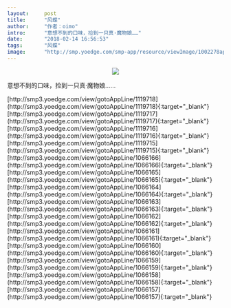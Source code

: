 ```yaml
---
layout:     post
title:      "风蝶"
author:     "作者：oimo"
intro:      "意想不到的口味，捡到一只真·魔物娘……"
date:       "2018-02-14 16:56:53"
tags:       "风蝶"
image:      "http://smp.yoedge.com/smp-app/resource/viewImage/1002278appline.png"
---
```

<div style="text-align: center">
<p><img src="http://smp.yoedge.com/smp-app/resource/viewImage/1002278appline.png"/></p>
</div>
<p class="post-meta">
<span>意想不到的口味，捡到一只真·魔物娘……</span>
</p>
[http://smp3.yoedge.com/view/gotoAppLine/1119718](http://smp3.yoedge.com/view/gotoAppLine/1119718){:target="_blank"}
[http://smp3.yoedge.com/view/gotoAppLine/1119717](http://smp3.yoedge.com/view/gotoAppLine/1119717){:target="_blank"}
[http://smp3.yoedge.com/view/gotoAppLine/1119716](http://smp3.yoedge.com/view/gotoAppLine/1119716){:target="_blank"}
[http://smp3.yoedge.com/view/gotoAppLine/1119715](http://smp3.yoedge.com/view/gotoAppLine/1119715){:target="_blank"}
[http://smp3.yoedge.com/view/gotoAppLine/1066166](http://smp3.yoedge.com/view/gotoAppLine/1066166){:target="_blank"}
[http://smp3.yoedge.com/view/gotoAppLine/1066165](http://smp3.yoedge.com/view/gotoAppLine/1066165){:target="_blank"}
[http://smp3.yoedge.com/view/gotoAppLine/1066164](http://smp3.yoedge.com/view/gotoAppLine/1066164){:target="_blank"}
[http://smp3.yoedge.com/view/gotoAppLine/1066163](http://smp3.yoedge.com/view/gotoAppLine/1066163){:target="_blank"}
[http://smp3.yoedge.com/view/gotoAppLine/1066162](http://smp3.yoedge.com/view/gotoAppLine/1066162){:target="_blank"}
[http://smp3.yoedge.com/view/gotoAppLine/1066161](http://smp3.yoedge.com/view/gotoAppLine/1066161){:target="_blank"}
[http://smp3.yoedge.com/view/gotoAppLine/1066160](http://smp3.yoedge.com/view/gotoAppLine/1066160){:target="_blank"}
[http://smp3.yoedge.com/view/gotoAppLine/1066159](http://smp3.yoedge.com/view/gotoAppLine/1066159){:target="_blank"}
[http://smp3.yoedge.com/view/gotoAppLine/1066158](http://smp3.yoedge.com/view/gotoAppLine/1066158){:target="_blank"}
[http://smp3.yoedge.com/view/gotoAppLine/1066157](http://smp3.yoedge.com/view/gotoAppLine/1066157){:target="_blank"}


